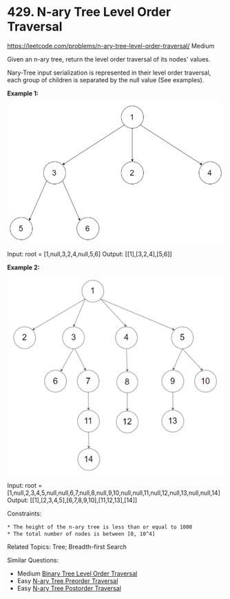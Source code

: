 # 429. N-ary Tree Level Order Traversal
<https://leetcode.com/problems/n-ary-tree-level-order-traversal/>
Medium

Given an n-ary tree, return the level order traversal of its nodes' values.

Nary-Tree input serialization is represented in their level order traversal, each group of children is separated by the null value (See examples).

 

**Example 1:**

![alt text](../resources/narytreeexample.png)

Input: root = [1,null,3,2,4,null,5,6]
Output: [[1],[3,2,4],[5,6]]

**Example 2:**

![alt text](../resources/sample_4_964.png)

Input: root = [1,null,2,3,4,5,null,null,6,7,null,8,null,9,10,null,null,11,null,12,null,13,null,null,14]
Output: [[1],[2,3,4,5],[6,7,8,9,10],[11,12,13],[14]]
 

Constraints:

    * The height of the n-ary tree is less than or equal to 1000
    * The total number of nodes is between [0, 10^4]

Related Topics: Tree; Breadth-first Search

Similar Questions: 
* Medium [Binary Tree Level Order Traversal](https://leetcode.com/problems/binary-tree-level-order-traversal/)
* Easy [N-ary Tree Preorder Traversal](https://leetcode.com/problems/n-ary-tree-preorder-traversal/)
* Easy [N-ary Tree Postorder Traversal](https://leetcode.com/problems/n-ary-tree-postorder-traversal/)